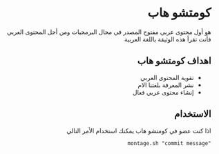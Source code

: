 <div dir='rtl'>

# كومتشو هاب
هو أول محتوى عربي مفتوح المصدر في مجال البرمجيات ومن أجل المحتوى العربي فأنت تقرأ هذه الوثيقة باللغة العربية

## اهداف كومتشو هاب
- تقوية المحتوى العربي
- نشر المعرفة بلغتنا الام
- إنشاء محتوى عربي فعال

## الاستخدام
اذا كنت عضو في كومتشو هاب يمكنك استخدام الأمر التالي

<code dir="ltr">montage.sh "commit message"</code>
</div>
